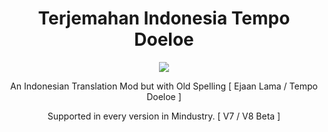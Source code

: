 <div align=center>
<h1>Terjemahan Indonesia Tempo Doeloe</h1>
<img src=https://github.com/user-attachments/assets/61f12b94-dce6-45e5-9321-f1dcd823e281>
</div>

<div align=center>
<p>An Indonesian Translation Mod but with Old Spelling [ Ejaan Lama / Tempo Doeloe ]</p>
<p>Supported in every version in Mindustry. [ V7 / V8 Beta ]</p>
</div>
